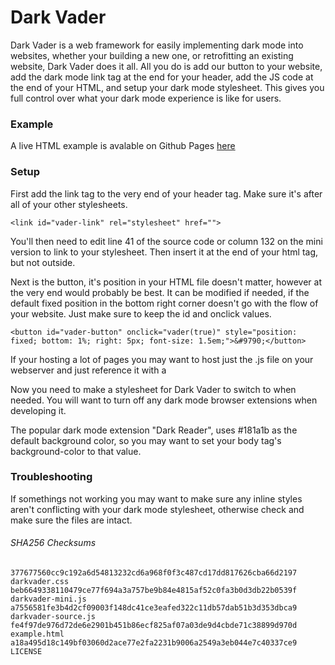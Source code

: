# Dark Vader

Dark Vader is a web framework for easily implementing dark mode into websites, whether your building a new one, or retrofitting an existing website, Dark Vader does it all. All you do is add our button to your website, add the dark mode link tag at the end for your header, add the JS code at the end of your HTML, and setup your dark mode stylesheet. This gives you full control over what your dark mode experience is like for users.


### Example

A live HTML example is avalable on Github Pages [here](https://scout-81.github.io/darkvader/example.html)


### Setup

First add the link tag to the very end of your header tag. Make sure it's after all of your other stylesheets.

```
<link id="vader-link" rel="stylesheet" href="">
```

You'll then need to edit line 41 of the source code or column 132 on the mini version to link to your stylesheet. Then insert it at the end of your html tag, but not outside.

Next is the button, it's position in your HTML file doesn't matter, however at the very end would probably be best. It can be modified if needed, if the default fixed position in the bottom right corner doesn't go with the flow of your website. Just make sure to keep the id and onclick values.

```
<button id="vader-button" onclick="vader(true)" style="position: fixed; bottom: 1%; right: 5px; font-size: 1.5em;">&#9790;</button>
```

If your hosting a lot of pages you may want to host just the .js file on your webserver and just reference it with a <script scr="link to .js file"></script>

Now you need to make a stylesheet for Dark Vader to switch to when needed. You will want to turn off any dark mode browser extensions when developing it.

The popular dark mode extension "Dark Reader", uses #181a1b as the default background color, so you may want to set your body tag's background-color to that value.


### Troubleshooting

If somethings not working you may want to make sure any inline styles aren't conflicting with your dark mode stylesheet, otherwise check and make sure the files are intact.


###### SHA256 Checksums

```
377677560cc9c192a6d54813232cd6a968f0f3c487cd17dd817626cba66d2197  darkvader.css
beb6649338110479ce77f694a3a757be9b84e4815af52c0fa3b0d3db22b0539f  darkvader-mini.js
a7556581fe3b4d2cf09003f148dc41ce3eafed322c11db57dab51b3d353dbca9  darkvader-source.js
fe4f97de976d72de6e2901b451b86ecf825af07a03de9d4cbde71c38899d970d  example.html
a18a495d18c149bf03060d2ace77e2fa2231b9006a2549a3eb044e7c40337ce9  LICENSE
```
